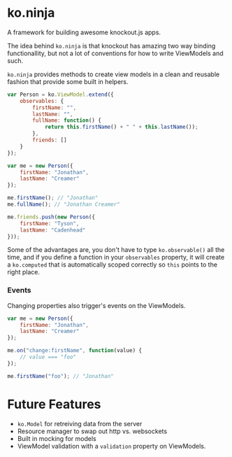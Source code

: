 ko.ninja
========

A framework for building awesome knockout.js apps.

The idea behind `ko.ninja` is that knockout has amazing two way binding functionallity, but not a lot of conventions for how to write ViewModels and such.

`ko.ninja` provides methods to create view models in a clean and reusable fashion that provide some built in helpers.

```js
var Person = ko.ViewModel.extend({
    observables: {
        firstName: "",
        lastName: "",
        fullName: function() {
            return this.firstName() + " " + this.lastName());            
        },
        friends: []
    }
});

var me = new Person({
	firstName: "Jonathan",
	lastName: "Creamer"
});

me.firstName(); // "Jonathan"
me.fullName(); // "Jonathan Creamer"

me.friends.push(new Person({
	firstName: "Tyson",
	lastName: "Cadenhead"
}));
```

Some of the advantages are, you don't have to type `ko.observable()` all the time, and if you define a function in your `observables` property, it will create a `ko.computed` that is automatically scoped correctly so `this` points to the right place.

### Events
Changing properties also trigger's events on the ViewModels.

```js
var me = new Person({
	firstName: "Jonathan",
	lastName: "Creamer"
});

me.on("change:firstName", function(value) {
	// value === "foo"
});

me.firstName("foo"); // "Jonathan"
```

# Future Features
* `ko.Model` for retreiving data from the server
* Resource manager to swap out http vs. websockets
* Built in mocking for models
* ViewModel validation with a `validation` property on ViewModels.